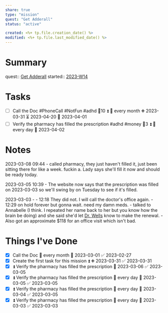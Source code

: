 ```yaml
---
share: true
type: "mission"
quest: "Get Adderall"
status: "active"

created: <%+ tp.file.creation_date() %> 
modified: <%+ tp.file.last_modified_date() %>
---
```

# Summary
quest:: [Get Adderall](./Get%20Adderall.md)
started:: [2023-W14](./2023-W14.md)
# Tasks
- [ ] Call the Doc #PhoneCall #NotFun #adhd 🥄10 ⏫ 🔁 every month ➕ 2023-03-31 ⏳ 2023-04-20 📅 2023-04-01
- [ ] Verify the pharmacy has filled the prescription #adhd #money 🥄3 ⏫ 🔁 every day 📅 2023-04-02
# Notes
2023-03-08 09:44 - called pharmacy, they just haven't filled it, just been sitting there for like a week.  fuckin a.  Lady says she'll fill it now and should be ready today.

2023-03-05 10:39 - The website now says that the prescription was filled  on 2023-03-03 so we'll swing by on Tuesday to see if it's filled.

2023-03-03 - 
		- 12:18 They did not. I will call the doctor's office again.
		- 12:29 on hold forever but gonna wait.  need my damn meds.
		- talked to Annabelle (I think.  I repeated her name back to her but you know how the brain be doing) and she said she'd let [Dr. Wells](Dr.%20Wells.md) know to make the renewal.
		- Also got an approximate $118 for an office visit which isn't bad.
# Things I've Done

- [x] Call the Doc 🔁 every month 📅 2023-03-01 ✅ 2023-02-27
- [x] Create the first task for this mission ⏫ ➕ 2023-03-31 ✅ 2023-03-31
- [x] ⏫ Verify the pharmacy has filled the prescription 📅 2023-03-06 ✅ 2023-03-05
- [x] ⏫ Verify the pharmacy has filled the prescription 🔁 every day 📅 2023-03-05 ✅ 2023-03-05
- [x] ⏫ Verify the pharmacy has filled the prescription 🔁 every day 📅 2023-03-04 ✅ 2023-03-05
- [x] ⏫ Verify the pharmacy has filled the prescription 🔁 every day 📅 2023-03-03 ✅ 2023-03-03
